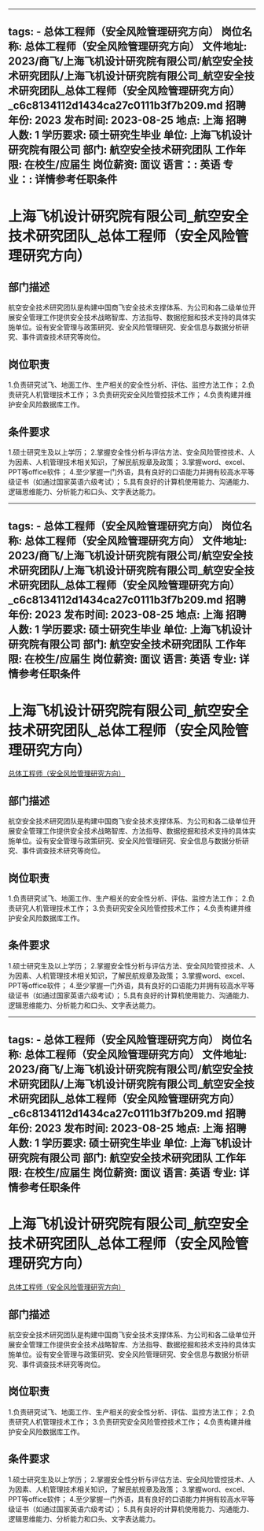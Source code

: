 
---
tags:
    - 总体工程师（安全风险管理研究方向）
岗位名称: 总体工程师（安全风险管理研究方向）
文件地址: 2023/商飞/上海飞机设计研究院有限公司/航空安全技术研究团队/上海飞机设计研究院有限公司_航空安全技术研究团队_总体工程师（安全风险管理研究方向）_c6c8134112d1434ca27c0111b3f7b209.md
招聘年份: 2023
发布时间: 2023-08-25
地点: 上海
招聘人数: 1
学历要求: 硕士研究生毕业
单位: 上海飞机设计研究院有限公司
部门: 航空安全技术研究团队
工作年限: 在校生/应届生
岗位薪资: 面议
语言：: 英语
专业：: 详情参考任职条件
---

# 上海飞机设计研究院有限公司_航空安全技术研究团队_总体工程师（安全风险管理研究方向）

## 部门描述

航空安全技术研究团队是构建中国商飞安全技术支撑体系、为公司和各二级单位开展安全管理工作提供安全技术战略智库、方法指导、数据挖掘和技术支持的具体实施单位。设有安全管理与政策研究、安全风险管理研究、安全信息与数据分析研究、事件调查技术研究等岗位。

## 岗位职责

1.负责研究试飞、地面工作、生产相关的安全性分析、评估、监控方法工作；
 2.负责研究人机管理技术工作；
 3.负责研究安全风险管控技术工作；
 4.负责构建并维护安全风险数据库工作。

 ## 条件要求

1.硕士研究生及以上学历；
 2.掌握安全性分析与评估方法、安全风险管控技术、人为因素、人机管理技术相关知识，了解民航规章及政策；
 3.掌握word、excel、PPT等office软件；
 4.至少掌握一门外语，具有良好的口语能力并拥有较高水平等级证书（如通过国家英语六级考试）；
 5.具有良好的计算机使用能力、沟通能力、逻辑思维能力、分析能力和口头、文字表达能力。

---
tags:
    - 总体工程师（安全风险管理研究方向）
岗位名称: 总体工程师（安全风险管理研究方向）
文件地址: 2023/商飞/上海飞机设计研究院有限公司/航空安全技术研究团队/上海飞机设计研究院有限公司_航空安全技术研究团队_总体工程师（安全风险管理研究方向）_c6c8134112d1434ca27c0111b3f7b209.md
招聘年份: 2023
发布时间: 2023-08-25
地点: 上海
招聘人数: 1
学历要求: 硕士研究生毕业
单位: 上海飞机设计研究院有限公司
部门: 航空安全技术研究团队
工作年限: 在校生/应届生
岗位薪资: 面议
语言: 英语
专业: 详情参考任职条件
---

# 上海飞机设计研究院有限公司_航空安全技术研究团队_总体工程师（安全风险管理研究方向）

[总体工程师（安全风险管理研究方向）](http://zhaopin.comac.cc/zp/ct/out/position/positionDetail?planid=c6c8134112d1434ca27c0111b3f7b209)

## 部门描述

航空安全技术研究团队是构建中国商飞安全技术支撑体系、为公司和各二级单位开展安全管理工作提供安全技术战略智库、方法指导、数据挖掘和技术支持的具体实施单位。设有安全管理与政策研究、安全风险管理研究、安全信息与数据分析研究、事件调查技术研究等岗位。

## 岗位职责

1.负责研究试飞、地面工作、生产相关的安全性分析、评估、监控方法工作；
 2.负责研究人机管理技术工作；
 3.负责研究安全风险管控技术工作；
 4.负责构建并维护安全风险数据库工作。

 ## 条件要求

1.硕士研究生及以上学历；
 2.掌握安全性分析与评估方法、安全风险管控技术、人为因素、人机管理技术相关知识，了解民航规章及政策；
 3.掌握word、excel、PPT等office软件；
 4.至少掌握一门外语，具有良好的口语能力并拥有较高水平等级证书（如通过国家英语六级考试）；
 5.具有良好的计算机使用能力、沟通能力、逻辑思维能力、分析能力和口头、文字表达能力。

---
tags:
    - 总体工程师（安全风险管理研究方向）
岗位名称: 总体工程师（安全风险管理研究方向）
文件地址: 2023/商飞/上海飞机设计研究院有限公司/航空安全技术研究团队/上海飞机设计研究院有限公司_航空安全技术研究团队_总体工程师（安全风险管理研究方向）_c6c8134112d1434ca27c0111b3f7b209.md
招聘年份: 2023
发布时间: 2023-08-25
地点: 上海
招聘人数: 1
学历要求: 硕士研究生毕业
单位: 上海飞机设计研究院有限公司
部门: 航空安全技术研究团队
工作年限: 在校生/应届生
岗位薪资: 面议
语言: 英语
专业: 详情参考任职条件
---

# 上海飞机设计研究院有限公司_航空安全技术研究团队_总体工程师（安全风险管理研究方向）

[总体工程师（安全风险管理研究方向）](http://zhaopin.comac.cc/zp/ct/out/position/positionDetail?planid=c6c8134112d1434ca27c0111b3f7b209)


## 部门描述

航空安全技术研究团队是构建中国商飞安全技术支撑体系、为公司和各二级单位开展安全管理工作提供安全技术战略智库、方法指导、数据挖掘和技术支持的具体实施单位。设有安全管理与政策研究、安全风险管理研究、安全信息与数据分析研究、事件调查技术研究等岗位。

## 岗位职责

1.负责研究试飞、地面工作、生产相关的安全性分析、评估、监控方法工作；
 2.负责研究人机管理技术工作；
 3.负责研究安全风险管控技术工作；
 4.负责构建并维护安全风险数据库工作。

 ## 条件要求

1.硕士研究生及以上学历；
 2.掌握安全性分析与评估方法、安全风险管控技术、人为因素、人机管理技术相关知识，了解民航规章及政策；
 3.掌握word、excel、PPT等office软件；
 4.至少掌握一门外语，具有良好的口语能力并拥有较高水平等级证书（如通过国家英语六级考试）；
 5.具有良好的计算机使用能力、沟通能力、逻辑思维能力、分析能力和口头、文字表达能力。
